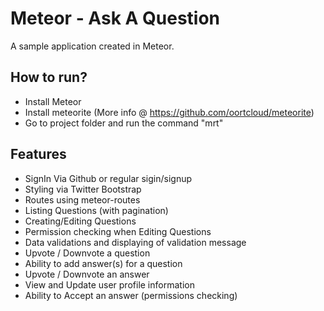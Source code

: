 Meteor - Ask A Question
=====================

A sample application created in Meteor.

How to run?
---------------------

- Install Meteor
- Install meteorite (More info @ https://github.com/oortcloud/meteorite)
- Go to project folder and run the command "mrt"

Features
---------------------

* SignIn Via Github or regular sigin/signup
* Styling via Twitter Bootstrap
* Routes using meteor-routes
* Listing Questions (with pagination)
* Creating/Editing Questions
* Permission checking when Editing Questions
* Data validations and displaying of validation message
* Upvote / Downvote a question
* Ability to add answer(s) for a question
* Upvote / Downvote an answer
* View and Update user profile information
* Ability to Accept an answer (permissions checking)